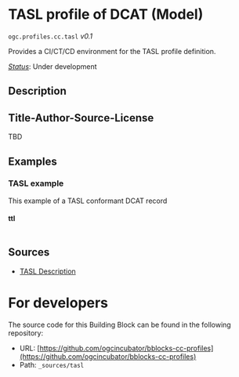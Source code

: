 
# TASL profile of DCAT (Model)

`ogc.profiles.cc.tasl` *v0.1*

Provides a CI/CT/CD environment for the TASL profile definition.

[*Status*](http://www.opengis.net/def/status): Under development

## Description

## Title-Author-Source-License

TBD

## Examples

### TASL example
This example of a TASL conformant DCAT record
#### ttl
```ttl

```

## Sources

* [TASL Description](https://wiki.creativecommons.org/wiki/Recommended_practices_for_attribution)

# For developers

The source code for this Building Block can be found in the following repository:

* URL: [https://github.com/ogcincubator/bblocks-cc-profiles](https://github.com/ogcincubator/bblocks-cc-profiles)
* Path: `_sources/tasl`

